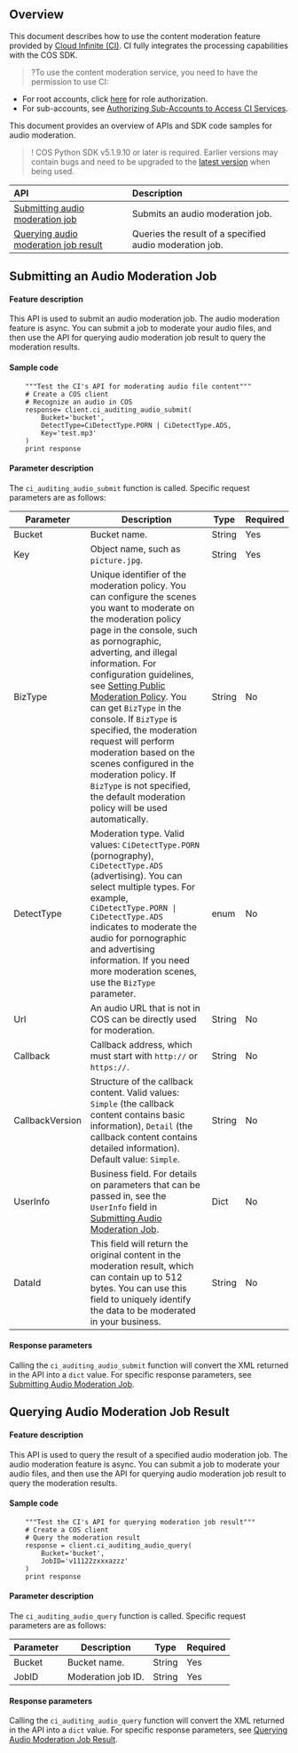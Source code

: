 ## Overview
This document describes how to use the content moderation feature provided by [Cloud Infinite (CI)](https://www.tencentcloud.com/document/product/1045). CI fully integrates the processing capabilities with the COS SDK.

>?To use the content moderation service, you need to have the permission to use CI:
- For root accounts, click [here](https://console.cloud.tencent.com/cam/role/grant?roleName=CI_QCSRole&policyName=QcloudCOSDataFullControl,QcloudAccessForCIRole,QcloudPartAccessForCIRole&principal=eyJzZXJ2aWNlIjoiY2kucWNsb3VkLmNvbSJ9&serviceType=%E6%95%B0%E6%8D%AE%E4%B8%87%E8%B1%A1&s_url=https%3A%2F%2Fconsole.cloud.tencent.com%2Fci) for role authorization.
- For sub-accounts, see [Authorizing Sub-Accounts to Access CI Services](https://intl.cloud.tencent.com/document/product/1045/33450).

This document provides an overview of APIs and SDK code samples for audio moderation.

>! COS Python SDK v5.1.9.10 or later is required. Earlier versions may contain bugs and need to be upgraded to the [latest version](https://github.com/tencentyun/cos-python-sdk-v5/releases) when being used.
>

| API | Description    |
| :----------------------------------------------------------- | :------------------------- |
|[Submitting audio moderation job](https://intl.cloud.tencent.com/document/product/436/48262) | Submits an audio moderation job.   |
|[Querying audio moderation job result](https://intl.cloud.tencent.com/document/product/436/48263)  | Queries the result of a specified audio moderation job. |


## Submitting an Audio Moderation Job

#### Feature description

This API is used to submit an audio moderation job. The audio moderation feature is async. You can submit a job to moderate your audio files, and then use the API for querying audio moderation job result to query the moderation results.

#### Sample code

```shell
    """Test the CI's API for moderating audio file content"""
    # Create a COS client
    # Recognize an audio in COS
	response= client.ci_auditing_audio_submit(
		Bucket='bucket',
		DetectType=CiDetectType.PORN | CiDetectType.ADS,
		Key='test.mp3'
	)
	print response
```

#### Parameter description

The `ci_auditing_audio_submit` function is called. Specific request parameters are as follows:

| Parameter | Description | Type | Required |
| --------- | ------------------------------------------------------------ | ------ | -------- |
| Bucket | Bucket name.                                 | String  | Yes       |
| Key | Object name, such as `picture.jpg`.                                 | String  | Yes      |
| BizType | Unique identifier of the moderation policy. You can configure the scenes you want to moderate on the moderation policy page in the console, such as pornographic, adverting, and illegal information. For configuration guidelines, see [Setting Public Moderation Policy](https://intl.cloud.tencent.com/document/product/436/52095). You can get `BizType` in the console. If `BizType` is specified, the moderation request will perform moderation based on the scenes configured in the moderation policy. If `BizType` is not specified, the default moderation policy will be used automatically. | String | No |
| DetectType      | Moderation type. Valid values: `CiDetectType.PORN` (pornography), `CiDetectType.ADS` (advertising). You can select multiple types. For example, `CiDetectType.PORN \| CiDetectType.ADS` indicates to moderate the audio for pornographic and advertising information. If you need more moderation scenes, use the `BizType` parameter.  | enum | No  
| Url | An audio URL that is not in COS can be directly used for moderation.                                 | String  | No       |
| Callback | Callback address, which must start with `http://` or `https://`.              | String    | No       |
| CallbackVersion | Structure of the callback content. Valid values: `Simple` (the callback content contains basic information), `Detail` (the callback content contains detailed information). Default value: `Simple`. | String | No |
| UserInfo | Business field. For details on parameters that can be passed in, see the `UserInfo` field in [Submitting Audio Moderation Job](https://intl.cloud.tencent.com/document/product/436/48262).                            | Dict  | No       |
| DataId | This field will return the original content in the moderation result, which can contain up to 512 bytes. You can use this field to uniquely identify the data to be moderated in your business. | String | No |

#### Response parameters

Calling the `ci_auditing_audio_submit` function will convert the XML returned in the API into a `dict` value. For specific response parameters, see [Submitting Audio Moderation Job](https://intl.cloud.tencent.com/document/product/436/48262).

## Querying Audio Moderation Job Result

#### Feature description

This API is used to query the result of a specified audio moderation job. The audio moderation feature is async. You can submit a job to moderate your audio files, and then use the API for querying audio moderation job result to query the moderation results.

#### Sample code

```shell
    """Test the CI's API for querying moderation job result"""
    # Create a COS client
    # Query the moderation result
	response = client.ci_auditing_audio_query(
		Bucket='bucket',
		JobID='v11122zxxxazzz'
	)
	print response
```

#### Parameter description

The `ci_auditing_audio_query` function is called. Specific request parameters are as follows:

| Parameter | Description | Type | Required |
| --------- | ------------------------------------------------------------ | ------ | -------- |
| Bucket | Bucket name.                                 | String  | Yes       |
| JobID | Moderation job ID.                                | String  | Yes       |

#### Response parameters

Calling the `ci_auditing_audio_query` function will convert the XML returned in the API into a `dict` value. For specific response parameters, see [Querying Audio Moderation Job Result](https://intl.cloud.tencent.com/document/product/436/48263).

